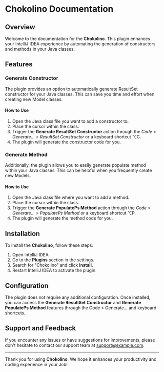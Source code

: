 # Chokolino Documentation

## Overview

Welcome to the documentation for the **Chokolino**. This plugin enhances your IntelliJ IDEA experience by automating the generation of constructors and methods in your Java classes.

## Features

### Generate Constructor

The plugin provides an option to automatically generate ResultSet constructor for your Java classes. This can save you time and effort when creating new Model classes.

#### How to Use

1. Open the Java class file you want to add a constructor to.
2. Place the cursor within the class.
3. Trigger the **Generate ResultSet Constructor** action through the  <i>Code > Generate... > ResultSet Constructor</i> or a keyboard shortcut &#x2325;C.
4. The plugin will generate the constructor code for you.

### Generate Method

Additionally, the plugin allows you to easily generate populate method within your Java classes. This can be helpful when you frequently create new Models.

#### How to Use

1. Open the Java class file where you want to add a method.
2. Place the cursor within the class.
3. Trigger the **Generate PopulatePs Method** action through the  <i>Code > Generate... > PopulatePs Method</i> or a keyboard shortcut &#x2325;P.
4. The plugin will generate the method code for you.

## Installation

To install the **Chokolino**, follow these steps:

1. Open IntelliJ IDEA.
2. Go to the **Plugins** section in the settings.
3. Search for "Chokolino" and click **Install**.
4. Restart IntelliJ IDEA to activate the plugin.

## Configuration

The plugin does not require any additional configuration. Once installed, you can access the **Generate ResultSet Constructor** and **Generate PopulatePs Method** features through the Code > Generate... and keyboard shortcuts.

## Support and Feedback

If you encounter any issues or have suggestions for improvements, please don't hesitate to contact our support team at support@example.com.

---

Thank you for using **Chokolino**. We hope it enhances your productivity and coding experience in your Job!
